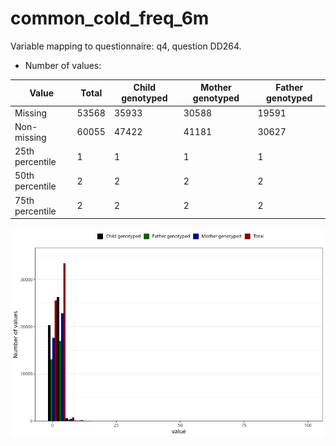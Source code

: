 # common_cold_freq_6m
Variable mapping to questionnaire: q4, question DD264.
- Number of values:

| Value | Total | Child genotyped | Mother genotyped | Father genotyped |
| ----- | ----- | --------------- | ---------------- | ---------------- |
| Missing | 53568 | 35933 | 30588 | 19591 |
| Non-missing | 60055 | 47422 | 41181 | 30627 |
| 25th percentile | 1 | 1 | 1 | 1 |
| 50th percentile | 2 | 2 | 2 | 2 |
| 75th percentile | 2 | 2 | 2 | 2 |



![](common_cold_freq_6m_n.png)




